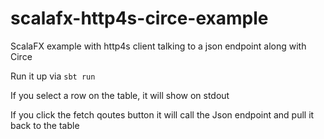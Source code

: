 # scalafx-http4s-circe-example

ScalaFX example with http4s client talking to a json endpoint along with Circe

Run it up via ```sbt run```

If you select a row on the table, it will show on stdout

If you click the fetch qoutes button it will call the Json endpoint and pull it back to the table